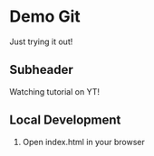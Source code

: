 # Demo Git

Just trying it out!

## Subheader

Watching tutorial on YT!

## Local Development

1. Open index.html in your browser
